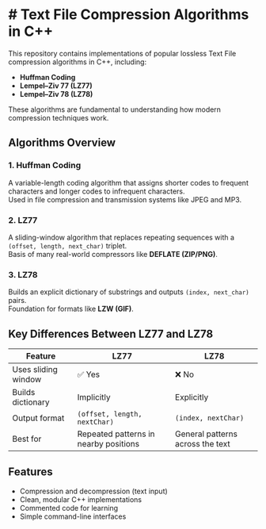 # # Text File Compression Algorithms in C++

This repository contains implementations of popular lossless Text File compression algorithms in C++, including:

- **Huffman Coding**
- **Lempel–Ziv 77 (LZ77)**
- **Lempel–Ziv 78 (LZ78)**

These algorithms are fundamental to understanding how modern compression techniques work.

## Algorithms Overview

### 1. Huffman Coding
A variable-length coding algorithm that assigns shorter codes to frequent characters and longer codes to infrequent characters.  
Used in file compression and transmission systems like JPEG and MP3.

### 2. LZ77
A sliding-window algorithm that replaces repeating sequences with a `(offset, length, next_char)` triplet.  
Basis of many real-world compressors like **DEFLATE (ZIP/PNG)**.

### 3. LZ78
Builds an explicit dictionary of substrings and outputs `(index, next_char)` pairs.  
Foundation for formats like **LZW (GIF)**.

## Key Differences Between LZ77 and LZ78

| Feature                | **LZ77**                   | **LZ78**                   |
|------------------------|-----------------------------|-----------------------------|
| Uses sliding window    | ✅ Yes                     | ❌ No                      |
| Builds dictionary      | Implicitly                 | Explicitly                 |
| Output format          | `(offset, length, nextChar)` | `(index, nextChar)`        |
| Best for               | Repeated patterns in nearby positions | General patterns across the text |


## Features
- Compression and decompression (text input)
- Clean, modular C++ implementations
- Commented code for learning
- Simple command-line interfaces


